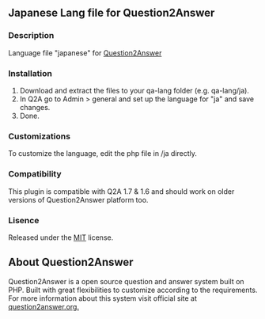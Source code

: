 ## Japanese Lang file for Question2Answer

### Description

Language file "japanese" for [Question2Answer](http://www.question2answer.org/)

### Installation

1. Download and extract the files to your qa-lang folder (e.g. qa-lang/ja).
2. In Q2A go to Admin > general and set up the language for "ja" and save changes.
3. Done.

### Customizations

To customize the language, edit the php file in /ja directly.

### Compatibility

This plugin is compatible with Q2A 1.7 & 1.6 and should work on older versions of Question2Answer platform too.

### Lisence

Released under the [MIT](https://opensource.org/licenses/mit-license.php) license.

## About Question2Answer

Question2Answer is a open source question and answer system built on PHP. Built with great flexibilities to customize according to the requirements. For more information about this system visit official site at [question2answer.org.](http://www.question2answer.org/)



